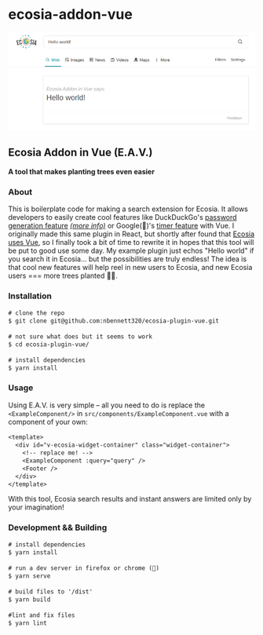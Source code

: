 # ecosia-addon-vue
![a picture of my example plugin](./docs/images/1.png)
## Ecosia Addon in Vue (E.A.V.)
**A tool that makes planting trees even easier**

### About
This is boilerplate code for making a search extension for Ecosia. It allows developers to easily create cool features like DuckDuckGo's [password generation feature](https://duckduckgo.com/?q=password+strong+12&ia=answer) _[(more info)](https://help.duckduckgo.com/duckduckgo-help-pages/features/instant-answers-and-other-features/)_ or Google(🤢)'s [timer feature](https://www.google.com/search?q=timer) with Vue. I originally made this same plugin in React, but shortly after found that [Ecosia uses Vue](https://builtwith.com/detailed/ecosia.org), so I finally took a bit of time to rewrite it in hopes that this tool will be put to good use some day.
My example plugin just echos "Hello world" if you search it in Ecosia... but the possibilities are truly endless! The idea is that cool new features will help reel in new users to Ecosia, and new Ecosia users === more trees planted 🌳💞.

<!-- ![ecosia addon in vue (E.A.V.)'s logo](./src/img/icon-256.png) -->

### Installation
```
# clone the repo
$ git clone git@github.com:nbennett320/ecosia-plugin-vue.git

# not sure what does but it seems to work
$ cd ecosia-plugin-vue/

# install dependencies
$ yarn install
```

### Usage
Using E.A.V. is very simple &ndash; all you need to do is replace the `<ExampleComponent/>` in `src/components/ExampleComponent.vue` with a component of your own:
```
<template>
  <div id="v-ecosia-widget-container" class="widget-container">
    <!-- replace me! -->
    <ExampleComponent :query="query" />
    <Footer />
  </div>
</template>
```
With this tool, Ecosia search results and instant answers are limited only by your imagination! 
<!-- <br />
<br />
The scope which Content Scripts can access from the browser _(more about this [here](https://developer.mozilla.org/en-US/docs/Mozilla/Add-ons/WebExtensions/Content_scripts))_, so by default background scripts are enabled. For this reason, background scripts are used to implement even cooler features (like async things (like calling an API)) You can read more about this _[here](https://developer.mozilla.org/en-US/docs/Mozilla/Add-ons/WebExtensions/Content_scripts#Communicating_with_background_scripts)_, and _[these](https://developer.mozilla.org/en-US/docs/Mozilla/Add-ons/WebExtensions/API/runtime/onMessage)_ are some example use cases.
<br />
__If you want to remove/disable background scripts, do the following:__
<br />
 - Remove background scripts from the `src/manifest.json`
```
"background": {
  "scripts": [
    "lib/js/browser-polyfill.js",
    "background.js"
  ]
},
```
 - Remove this from `paths.js`
```
appBackgroundJs: resolveModule(resolveApp, 'src/background_scripts/index'),
```
 - Then you can just delete the `src/background_scripts` folder entirely if you want
<br /> -->

### Development && Building
```
# install dependencies
$ yarn install

# run a dev server in firefox or chrome (🤢)
$ yarn serve

# build files to '/dist'
$ yarn build

#lint and fix files
$ yarn lint

```